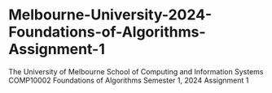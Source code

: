 # Melbourne-University-2024-Foundations-of-Algorithms-Assignment-1
The University of Melbourne School of Computing and Information Systems COMP10002 Foundations of Algorithms Semester 1, 2024 Assignment 1
